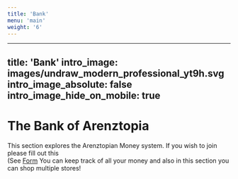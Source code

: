 ```yaml
---
title: 'Bank'
menu: 'main'
weight: '6'
---
```



---
title: 'Bank'
intro_image: images/undraw_modern_professional_yt9h.svg
intro_image_absolute: false
intro_image_hide_on_mobile: true
---

# The Bank of Arenztopia
This section explores the Arenztopian Money system. If you wish to join please fill out this  
(See [Form](https://forms.gle/FzM1NHhjE7xB9eFa8)
You can keep track of all your money and also in this section you can shop multiple stores!
